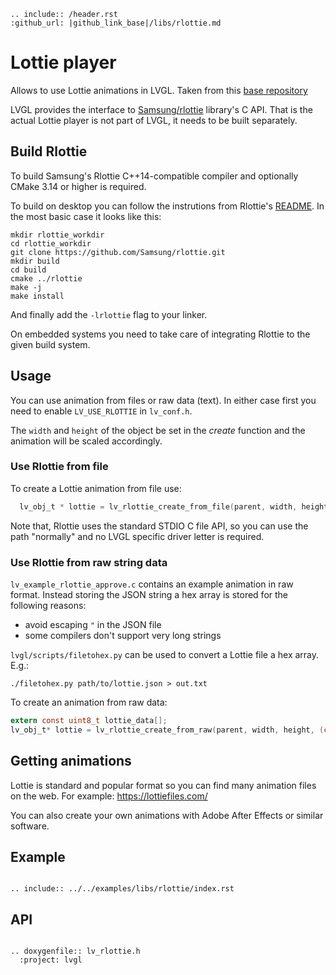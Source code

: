 ```eval_rst
.. include:: /header.rst 
:github_url: |github_link_base|/libs/rlottie.md
```


# Lottie player
Allows to use Lottie animations in LVGL. Taken from this [base repository](https://github.com/ValentiWorkLearning/lv_rlottie)

LVGL provides the interface to [Samsung/rlottie](https://github.com/Samsung/rlottie) library's C API. That is the actual Lottie player is not part of LVGL, it needs to be built separately.

## Build Rlottie
To build Samsung's Rlottie C++14-compatible compiler and optionally CMake 3.14 or higher is required.

To build on desktop you can follow the instrutions from Rlottie's [README](https://github.com/Samsung/rlottie/blob/master/README.md). In the most basic case it looks like this:
```
mkdir rlottie_workdir
cd rlottie_workdir
git clone https://github.com/Samsung/rlottie.git
mkdir build 
cd build 
cmake ../rlottie
make -j
make install
```

And finally add the `-lrlottie` flag to your linker.

On embedded systems you need to take care of integrating Rlottie to the given build system. 


## Usage

You can use animation from files or raw data (text). In either case first you need to enable `LV_USE_RLOTTIE` in `lv_conf.h`.


The `width` and `height` of the object be set in the *create* function and the animation will be scaled accordingly.

### Use Rlottie from file

To create a Lottie animation from file use:
```c
  lv_obj_t * lottie = lv_rlottie_create_from_file(parent, width, height, "path/to/lottie.json");
```

Note that, Rlottie uses the standard STDIO C file API, so you can use the path "normally" and no LVGL specific driver letter is required.

 
### Use Rlottie from raw string data

`lv_example_rlottie_approve.c` contains an example animation in raw format. Instead storing the JSON string a hex array is stored for the following reasons:
- avoid escaping `"` in the JSON file
- some compilers don't support very long strings

`lvgl/scripts/filetohex.py` can be used to convert a Lottie file a hex array. E.g.:
```
./filetohex.py path/to/lottie.json > out.txt
```

To create an animation from raw data:

```c
extern const uint8_t lottie_data[];
lv_obj_t* lottie = lv_rlottie_create_from_raw(parent, width, height, (const char *)lottie_data);
```

## Getting animations

Lottie is standard and popular format so you can find many animation files on the web.
For example: https://lottiefiles.com/ 

You can also create your own animations with Adobe After Effects or similar software.

## Example
```eval_rst

.. include:: ../../examples/libs/rlottie/index.rst

```

## API

```eval_rst

.. doxygenfile:: lv_rlottie.h
  :project: lvgl